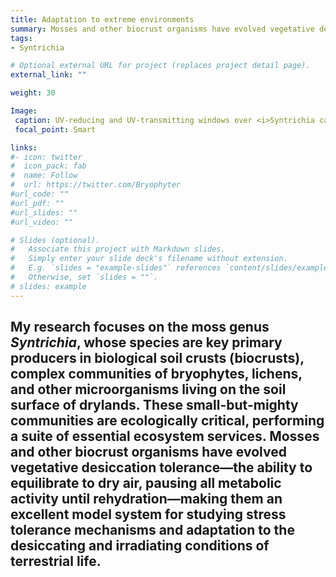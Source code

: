 ```yaml
---
title: Adaptation to extreme environments
summary: Mosses and other biocrust organisms have evolved vegetative desiccation tolerance—the ability to equilibrate to dry air, pausing all metabolic activity until rehydration—making them an excellent model system for studying adaptation to the desiccating and irradiating conditions of terrestrial life.
tags:
- Syntrichia

# Optional external URL for project (replaces project detail page).
external_link: ""

weight: 30

Image:
 caption: UV-reducing and UV-transmitting windows over <i>Syntrichia caninervis</i> cushions in the Mojave Desert.  
 focal_point: Smart

links:
#- icon: twitter
#  icon_pack: fab
#  name: Follow
#  url: https://twitter.com/Bryophyter
#url_code: ""
#url_pdf: ""
#url_slides: ""
#url_video: ""

# Slides (optional).
#   Associate this project with Markdown slides.
#   Simply enter your slide deck's filename without extension.
#   E.g. `slides = "example-slides"` references `content/slides/example-slides.md`.
#   Otherwise, set `slides = ""`.
# slides: example
---
```


My research focuses on the moss genus <i>Syntrichia</i>, whose species are key primary producers in biological soil crusts (biocrusts), complex communities of bryophytes, lichens, and other microorganisms living on the soil surface of drylands. 
These small-but-mighty communities are ecologically critical, performing a suite of essential ecosystem services. 
Mosses and other biocrust organisms have evolved vegetative desiccation tolerance—the ability to equilibrate to dry air, pausing all metabolic activity until rehydration—making them an excellent model system for studying stress tolerance mechanisms and adaptation to the desiccating and irradiating conditions of terrestrial life.
---
